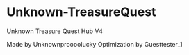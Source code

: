 # Unknown-TreasureQuest
Unknown Treasure Quest Hub V4

Made by Unknownproooolucky 
Optimization by Guesttester_1
